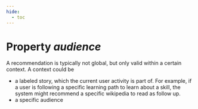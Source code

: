 ```yaml
---
hide:
  - toc
---
```


# Property *audience*

A recommendation is typically not global, but only valid within a certain context. A context could be

- a labeled story, which the current user activity is part of. For example, if a user is following a specific learning path to learn about a skill, the system might recommend a specific wikipedia to read as follow up. 
- a specific audience